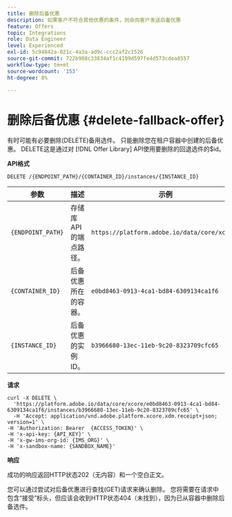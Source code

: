 ```yaml
---
title: 删除后备优惠
description: 如果客户不符合其他优惠的条件，则会向客户发送后备优惠
feature: Offers
topic: Integrations
role: Data Engineer
level: Experienced
exl-id: 5c94842a-021c-4a3a-ad9c-ccc2af2c1526
source-git-commit: 722b908c33834af1c4199d597fe4d573cdea8557
workflow-type: tm+mt
source-wordcount: '153'
ht-degree: 8%

---
```



# 删除后备优惠 {#delete-fallback-offer}

有时可能有必要删除(DELETE)备用选件。 只能删除您在租户容器中创建的后备优惠。 DELETE这是通过对 [!DNL Offer Library] API使用要删除的回退选件的$id。

**API格式**

```http
DELETE /{ENDPOINT_PATH}/{CONTAINER_ID}/instances/{INSTANCE_ID}
```

| 参数 | 描述 | 示例 |
| --------- | ----------- | ------- |
| `{ENDPOINT_PATH}` | 存储库API的端点路径。 | `https://platform.adobe.io/data/core/xcore/` |
| `{CONTAINER_ID}` | 后备优惠所在的容器。 | `e0bd8463-0913-4ca1-bd84-6309134ca1f6` |
| `{INSTANCE_ID}` | 后备优惠的实例ID。 | `b3966680-13ec-11eb-9c20-8323709cfc65` |

**请求**

```shell
curl -X DELETE \
  'https://platform.adobe.io/data/core/xcore/e0bd8463-0913-4ca1-bd84-6309134ca1f6/instances/b3966680-13ec-11eb-9c20-8323709cfc65' \
  -H 'Accept: application/vnd.adobe.platform.xcore.xdm.receipt+json; version=1' \
-H 'Authorization: Bearer  {ACCESS_TOKEN}' \
-H 'x-api-key: {API_KEY}' \
-H 'x-gw-ims-org-id: {IMS_ORG}' \
-H 'x-sandbox-name: {SANDBOX_NAME}'
```

**响应**

成功的响应返回HTTP状态202（无内容）和一个空白正文。

您可以通过尝试对后备优惠进行查找(GET)请求来确认删除。 您将需要在请求中包含“接受”标头，但应该会收到HTTP状态404（未找到），因为已从容器中删除后备选件。
